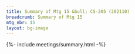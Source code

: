 ```yaml
---
title: Summary of Mtg 15 &bull; CS-205 (202110)
breadcrumb: Summary of Mtg 15
mtg_nbr: 15
layout: bg-image
---
```


{%- include meetings/summary.html -%}
